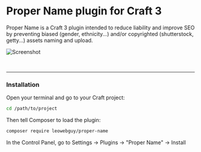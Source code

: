 # Proper Name plugin for Craft 3

Proper Name is a Craft 3 plugin intended to reduce liability and improve SEO by preventing biased (gender, ethnicity...) and/or copyrighted (shutterstock, getty...) assets naming and upload.

![Screenshot](resources/pn1.png)

&nbsp;

---

### Installation

Open your terminal and go to your Craft project:

```bash
cd /path/to/project
```

Then tell Composer to load the plugin:

```bash
composer require leowebguy/proper-name
```

In the Control Panel, go to Settings → Plugins → "Proper Name" → Install

